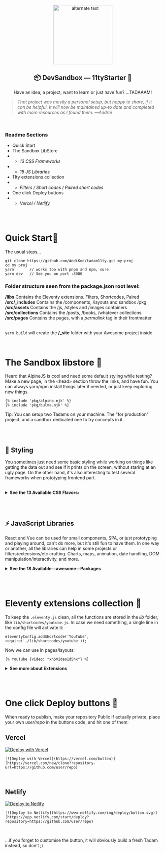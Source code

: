 

 <p align="center">
    <img src="https://mediastore-sable.vercel.app/tadam/tadam11ty.png" style="width:20vw" alt="alternate text">  
 </p>
 <h2 align="center">📦 DevSandbox — 11tyStarter 🚀</h2>
<p align="center">Have an idea, a project, want to learn or just have fun? ...TADAAAM!</p>

> *That project was mostly a personal setup, but happy to share, if it can be helpful. It will now be maintained up-to date and completed with more resources as I found them. —Andrei*

<br/>


### Readme Sections

- Quick Start
- The Sandbox LibStore
- - *13 CSS Frameworks*
- - *18 JS Libraries*
- 11ty extensions collection
- - *Filters / Short codes / Paired short codes*
- One click Deploy buttons
- - *Vercel /  Netlify*


<br/><br/>

# Quick Start💨

The usual steps...

```
git clone https://github.com/AndiKod/tadam11ty.git my-proj
cd my proj
yarn       // works too with pnpm and npm, sure
yarn dev   // See you on port :8080
```
### Folder structure seen from the package.json root level:<br/>
  **/libs**  Contains the Eleventy extensions. Filters, Shortcodes, Paired<br/>
  **/src/_includes**  Contains the /components, /layouts and sandbox /pkg<br/>
  **/src/assets**  Contains the /js, /styles and /images containers<br/>
  **/src/collections**  Contains the /posts, /books, /whatever collections<br/>
  **/src/pages**  Contains the pages, with a *permalink* tag in their frontmatter<br/><br/>
  
  `yarn build` will create the **/_site** folder with your Awesome project inside 


<br/>


# The Sandbox libstore 🎁

Heard that AlpineJS is cool and need some default styling while testing? Make a new page, in the &lt;head> section throw the links, and have fun. 
You can always yarn/npm install things later if needed, or just keep exploring new things. 

```
{% include 'pkg/alpine.njk' %}
{% include 'pkg/bulma.njk' %}
```
Tip: You can setup two Tadams on your machine. The "for production" project, and a sandbox dedicated one to try concepts in it.


<br/><br/>

## 🎨 Styling 
You sometimes just need some basic styling while working on things like getting the data out and see if it prints on the screen, without staring at an ugly page. On the other hand, it's also interesting to test several frameworks when prototyping frontend part.

<br/>

<details><summary><b>See the 13 Available CSS Flavors:</b></summary>

<br>

### Installed out of the box

- [SASS]() already included<br/>
CSS with super powers.
- [WindiCSS]() already included<br/>
Next generation utility-first CSS framework.<br/>
Tailwind compatible syntax, plus other features.

### Alternative CSS frameworks

Utility first and similar approaches

- [Tachyons](http://tachyons.io/docs/)
Built for designing. *...with as little css as possible.*
- [Tailwind](https://tailwindcss.com/docs/installation/play-cdn)
The "Play CDN" setup for testing and prototyping 
- [OpenProps](https://open-props.style/#getting-started)
Supercharged CSS variables

No classes, Just raw HTML
- [Water.css](https://watercss.kognise.dev)
A drop-in collection of CSS styles
- [MVP.css](https://andybrewer.github.io/mvp/#docs)
A minimalist stylesheet for HTML elements

Minimalist frameworks
- [Milligram](https://milligram.io)<br/>
A minimalist CSS framework
- [Chota](https://jenil.github.io/chota/)
A micro (~3kb) CSS framework.

The classics
- [Bootstrap](https://getbootstrap.com)<br/>
World’s most popular front-end toolkit 
- [Foundation for Sites](https://get.foundation/sites/docs/)<br/>
Advanced responsive front-end framework
- [Bulma](https://bulma.io/documentation/)<br/>
The modern CSS framework that just works.
- [UIKit](https://getuikit.com/docs/introduction)<br/>
Lightweight and modular front-end framework

 
 </details>


<br/><br/>

## ⚡ JavaScript Libraries

React and Vue can be used for small components, SPA, or just prototyping and playing around, can't do more, but it's still fun to have them. In one way or another, all the libraries can help in some projects or filters/extensions/etc crafting. Charts, maps, animation, date handling, DOM manipulation/interactivity, and more. 


<details><summary><b>See the 18 Available—awesome—Packages</b></summary>

- [React](https://reactjs.org/docs/getting-started.html)<br/>
Modern client-side JavaScript framework
- [Vue 3](https://v3.vuejs.org/guide/introduction.html)<br/>
Modern client-side JavaScript framework
- [AlpineJS](https://alpinejs.dev/start-here)<br/>
Your new, lightweight, JavaScript framework
- [Mithril](https://mithril.js.org)<br/>
Modern client-side JavaScript framework
- [_Hyperscript](https://hyperscript.org/docs)<br/>
Fun and readable, dependency-free DOM manipulation library & more
- [ChartJS](https://www.chartjs.org/docs/latest/)<br/>
Simple yet flexible JavaScript charting
- [ApexCharts](https://apexcharts.com/docs/creating-first-javascript-chart/)<br/>
Modern & Interactive Open-source Charts
- [AnimateOnScroll](https://michalsnik.github.io/aos/)<br/>
Animate On Scroll Library
- [Granim](https://sarcadass.github.io/granim.js/examples.html)<br/>
Fluid and interactive gradient animations library
- [Leaflet](https://leafletjs.com/reference.html)<br/>
JavaScript library for mobile-friendly interactive maps
- [Moment](https://momentjs.com)<br/>
Parse, validate, manipulate,and display dates and times
- [Luxon](https://moment.github.io/luxon/#/)<br/>
Modern, and friendly wrapper for JavaScript dates and times
- [UmbrellaJS](https://umbrellajs.com/documentation)<br/>
Tiny library for DOM manipulation and events
- [jQuery Core](https://learn.jquery.com/using-jquery-core/)<br/>
jQuery is a fast, small, and feature-rich JavaScript library.
- [Voca](https://vocajs.com/#)<br/>
The ultimate JavaScript string library
- [Lodash](https://lodash.com/docs/4.17.15)<br/>
JS utility library delivering modularity, performance & extras
- [TaffyDB](https://taffydb.com)<br/>
Library that brings database features into your project
- [Cleave](https://nosir.github.io/cleave.js/)<br/>
It helps with formatting input text content automatically.

</details>


<br/><br/>

# Eleventy extensions collection 🔧

To keep the `.eleventy.js` clean, all the functions are stored in the *lib* folder, like `lib/shortcodes/youtube.js`. In case we need something, a single line in the config file will activate it:

```eleventyConfig.addShortcode('YouTube', require('./lib/shortcodes/youtube'));``` 

Now we can use in pages/layouts: 

```{% YouTube {video: "xh5VideoId5hx"} %}``` 

<details><summary><b>See more about Extensions</b></summary>


<br/><br/>

## [Filters](#filters) 
*[11ty.dev/docs/filters/](11ty.dev/docs/filters/)*

<br/>

### Creation<br/>
Create *filtername.js* with the logic, then in *.eleventy.js*
```eleventyConfig.addFilter('FilterName', require('./lib/filters/filtername'));```

### Usage<br/> 
```{{ someString | FilterName }} ``` or<br/> 
```{% for post in collections.posts | FilterName %}``` 

## Filters included

 ### limit 
> *File:* arr-res-limit.js <br/> 
> *Effect:* Takes an arrays and returns the n-th most recent items <br/>
> *Usage:* `{% for post in collections.posts | limit(-3) %}` <br/>
> *Info:* It's the filter used on the official blog-starter project.


<br/><br/>

## [Shortcodes](#shortcodes) 
*[11ty.dev/docs/shortcodes/](11ty.dev/docs/shortcodes/)*

### Creation
Create *shortcodename.js* with the logic, then in *.eleventy.js*
```eleventyConfig.addShortcode('ShortcodeName', require('./lib/filters/filtername'));```

### Usage 
```{% codeName { propName: 'propValue' } %} ``` 

<br/>

## Shortcodes included

<br/>

 ### YouTube 
> *File:* youtube.js <br/> 
> *Effect:* Insert a video on the page <br/>
> *Usage:* `{% YouTube { video: 'xXxVidIDxXx' } %}` <br/>
> *Info:* The video will take 100% width of it's container

 
 </details>


<br/><br/>

# One click Deploy buttons 🚚

When ready to publish, make your repository Public if actually private, place your own *user/repo* in the buttons code, and hit one of them:

## Vercel

[![Deploy with Vercel](https://vercel.com/button)](https://vercel.com/new/clone?repository-url=https://github.com/AndiKod/tadam11ty)

```[![Deploy with Vercel](https://vercel.com/button)](https://vercel.com/new/clone?repository-url=https://github.com/user/repo)```

<br/>

## Netlify

[![Deploy to Netlify](https://www.netlify.com/img/deploy/button.svg)](https://app.netlify.com/start/deploy?repository=https://github.com/AndiKod/tadam11ty)
<br/>

```[![Deploy to Netlify](https://www.netlify.com/img/deploy/button.svg)](https://app.netlify.com/start/deploy?repository=https://github.com/user/repo)```

<br/>

...if you forget to customise the button, it will obviously build a fresh Tadam instead, so don't ;)


<br/><br/>
